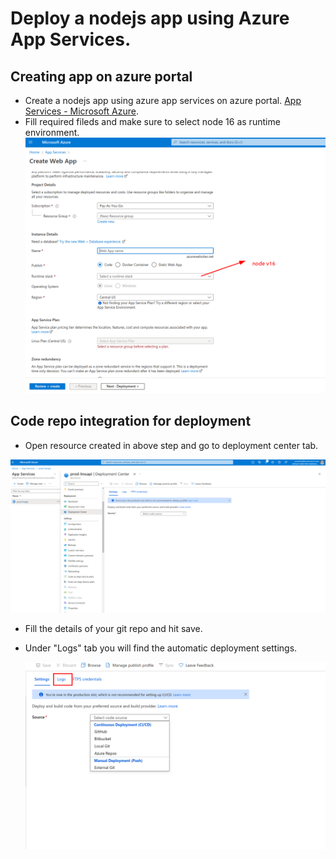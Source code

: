 # Deploy a nodejs app using Azure App Services.

## Creating app on azure portal

- Create a nodejs app using azure app services on azure portal. [App Services - Microsoft Azure](https://portal.azure.com/#view/HubsExtension/BrowseResource/resourceType/Microsoft.Web%2Fsites).
- Fill required fileds and make sure to select node 16 as runtime environment.
  ![Create app services](../assets/images/create-app-services-app.png)

## Code repo integration for deployment

- Open resource created in above step and go to deployment center tab.

![](../assets/images/deployment-center.png)

- Fill the details of your git repo and hit save.
- Under "Logs" tab you will find the automatic deployment settings.
  
  ![](../assets/images/logs.png)